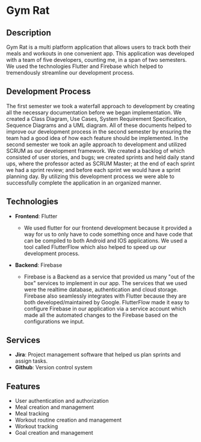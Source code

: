 Gym Rat
======

## Description
Gym Rat is a multi platform application that allows users to track both their meals and workouts in one convenient app. This application was developed with a team of five developers, counting me, in a span of two semesters. We used the technologies Flutter and Firebase which helped to tremendously streamline our development process.

## Development Process
The first semester we took a waterfall approach to development by creating all the necessary documentation before we began implementation. We created a Class Diagram, Use Cases, System Requirement Specification, Sequence Diagrams and a UML diagram. All of these documents helped to improve our development process in the second semester by ensuring the team had a good idea of how each feature should be implemented. In the second semester we took an agile approach to development and utilized SCRUM as our development framework. We created a backlog of which consisted of user stories, and bugs; we created sprints and held daily stand ups, where the professor acted as SCRUM Master; at the end of each sprint we had a sprint review; and before each sprint we would have a sprint planning day. By utilizing this development process we were able to successfully complete the application in an organized manner.

## Technologies

- **Frontend**: Flutter
    - We used flutter for our frontend development because it provided a way for us to only have to code something once and have code that can be compiled to both Android and IOS applications. We used a tool called FlutterFlow which also helped to speed up our development process. 

- **Backend**: Firebase
    - Firebase is a Backend as a service that provided us many "out of the box" services to implement in our app. The services that we used were the realtime database, authentication and cloud storage. Firebase also seamlessly integrates with Flutter because they are both developed/maintained by Google. FlutterFlow made it easy to configure Firebase in our application via a service account which made all the automated changes to the Firebase based on the configurations we input.

## Services
- **Jira**: Project management software that helped us plan sprints and assign tasks.
- **Github**: Version control system

## Features
- User authentication and authorization
- Meal creation and management
- Meal tracking
- Workout routine creation and management
- Workout tracking 
- Goal creation and management